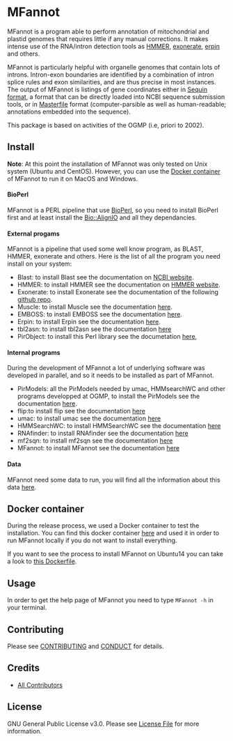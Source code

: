# MFannot

MFannot is a program able to perform annotation of mitochondrial and plastid genomes that requires little if any manual corrections.
It makes intense use of the RNA/intron detection tools as [HMMER](http://hmmer.org/), [exonerate](https://github.com/nathanweeks/exonerate), [erpin](https://bioinformatics.ca/links_directory/tool/9822/erpin) and others.

MFannot is particularly helpful with organelle genomes that contain lots of introns. Intron-exon boundaries are identified by a combination of intron splice rules and exon similarities, and are thus precise in most instances. The output of MFannot is listings of gene coordinates either in [Sequin format](https://www.ncbi.nlm.nih.gov/Sequin/), a format that can be directly loaded into NCBI sequence submission tools, or in [Masterfile](http://megasun.bch.umontreal.ca/ogmp/masterfile/intro.html) format (computer-parsible as well as human-readable; annotations embedded into the sequence).

This package is based on activities of the OGMP (i.e, priori to 2002).

## Install

**Note**: At this point the installation of MFannot was only tested on Unix system (Ubuntu and CentOS).
However, you can use the [Docker container](https://hub.docker.com/r/nbeck/mfannot) of MFannot to run it on MacOS and Windows.

#### BioPerl

MFannot is a PERL pipeline that use [BioPerl](http://bioperl.org/), so you need to install BioPerl first and at least install the [Bio::AlignIO](http://search.cpan.org/dist/BioPerl/Bio/AlignIO.pm) and all they dependancies.

#### External progams

MFannot is a pipeline that used some well know program, as BLAST, HMMER, exonerate and others.
Here is the list of all the program you need install on your system:

- Blast: to install Blast see the documentation on [NCBI website](http://www.ncbi.nlm.nih.gov/guide/howto/run-blast-local/).
- HMMER: to install HMMER see the documentation on [HMMER website](http://hmmer.org/download.html).
- Exonerate: to install Exonerate see the documentation of the following [github repo](https://github.com/nathanweeks/exonerate).
- Muscle: to install Muscle see the documentation [here](http://www.drive5.com/muscle/).
- EMBOSS: to install EMBOSS see the documentation [here](http://emboss.sourceforge.net/download/#Stable/).
- Erpin: to install Erpin see the documentation [here](http://rna.igmors.u-psud.fr/Software/erpin.php).
- tbl2asn: to install tbl2asn see the documentation [here](https://www.ncbi.nlm.nih.gov/genbank/tbl2asn2/)
- PirObject: to install this Perl library see the documetation [here](https://github.com/prioux/PirObject),

#### Internal programs

During the development of MFannot a lot of underlying software was developed in parallel, and so it needs to be installed as part of MFannot.

- PirModels: all the PirModels needed by umac, HMMsearchWC and other programs developped at OGMP, to install the PirModels see the documentation [here](https://github.com/BFL-lab/PirModels).
- flip:to install flip see the documentation [here](https://github.com/BFL-lab/flip)
- umac: to install umac see the documentation [here](https://github.com/BFL-lab/umac)
- HMMSearchWC: to install HMMSearchWC see the documentation [here](https://github.com/BFL-lab/HMMSearchWC)
- RNAfinder: to install RNAfinder see the documentation [here](https://github.com/BFL-lab/RNAfinder)
- mf2sqn: to install mf2sqn see the documentation [here](https://github.com/BFL-lab/mf2sqn)
- MFannot: to install MFannot see the documentation [here](https://github.com/BFL-lab/MFannot)

#### Data

MFannot need some data to run, you will find all the information about this data [here](https://github.com/BFL-lab/MFannot_data).

## Docker container

During the release process, we used a Docker container to test the installation. You can find this docker container [here](https://hub.docker.com/u/nbeck/mfannot) and used it in order to run MFannot locally if you do not want to install everything. 

If you want to see the process to install MFannot on Ubuntu14 you can take a look to [this Dockerfile](https://hub.docker.com/r/nbeck/mfannot/~/dockerfile/).

## Usage

In order to get the help page of MFannot you need to type `MFannot -h` in your terminal.

## Contributing

Please see [CONTRIBUTING](CONTRIBUTING.md) and [CONDUCT](CONDUCT.md) for details.

## Credits

- [All Contributors](https://github.com/BFL-lab/mfannot/graphs/contributors)

## License

GNU General Public License v3.0. Please see [License File](LICENSE.md) for more information.
